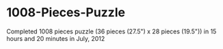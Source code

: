 # 1008-Pieces-Puzzle

Completed 1008 pieces puzzle (36 pieces (27.5") x 28 pieces (19.5")) in 15 hours and 20 minutes in July, 2012
